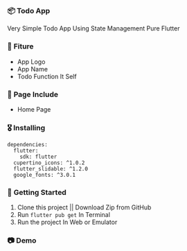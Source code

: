 ### 📦 **Todo App**

Very Simple Todo App Using State Management Pure Flutter

### 🎁 **Fiture**
- App Logo
- App Name
- Todo Function It Self

### 📄 **Page Include**
- Home Page

### 🎖  **Installing**
```
dependencies:
  flutter:
    sdk: flutter
  cupertino_icons: ^1.0.2
  flutter_slidable: ^1.2.0
  google_fonts: ^3.0.1
```

### 🚀 **Getting Started**
1. Clone this project || Download Zip from GitHub
2. Run `flutter pub get` In Terminal
3. Run the project In Web or Emulator

### 📷 **Demo**
